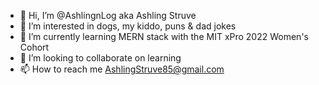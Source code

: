 - 👋 Hi, I’m @AshlingnLog aka Ashling Struve
- 👀 I’m interested in dogs, my kiddo, puns & dad jokes
- 🌱 I’m currently learning MERN stack with the MIT xPro 2022 Women's Cohort
- 💞️ I’m looking to collaborate on learning
- 📫 How to reach me AshlingStruve85@gmail.com

<!---
AshlingnLog/AshlingnLog is a ✨ special ✨ repository because its `README.md` (this file) appears on your GitHub profile.
You can click the Preview link to take a look at your changes.
--->
